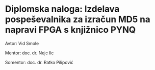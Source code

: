 # Diplomska naloga: Izdelava pospeševalnika za izračun MD5 na napravi FPGA s knjižnico PYNQ

Avtor: Vid Smole

Mentor: doc. dr. Nejc Ilc

Somentor: doc. dr. Ratko Pilipović
